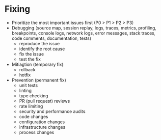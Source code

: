 # Fixing

- Prioritize the most important issues first (P0 > P1 > P2 > P3)
- Debugging (source map, session replay, logs, traces, metrics, profiling, breakpoints, console logs, network logs, error messages, stack traces, code comments, documentation, tests)
  - reproduce the issue
  - identify the root cause
  - fix the issue
  - test the fix
- Mitiagtion (temporary fix)
  - rollback
  - hotfix
- Prevention (permanent fix)
  - unit tests
  - linting
  - type checking
  - PR (pull request) reviews
  - rate limiting
  - security and performance audits
  - code changes
  - configuration changes
  - infrastructure changes
  - process changes
